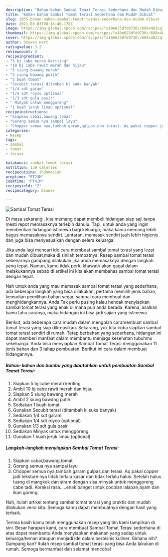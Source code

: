 ```yaml
---
description: "Bahan-bahan Sambal Tomat Terasi Sederhana dan Mudah Dibuat"
title: "Bahan-bahan Sambal Tomat Terasi Sederhana dan Mudah Dibuat"
slug: 1055-bahan-bahan-sambal-tomat-terasi-sederhana-dan-mudah-dibuat
date: 2021-03-03T00:16:40.178Z
image: https://img-global.cpcdn.com/recipes/fa10e025dfd0730c/680x482cq70/sambal-tomat-terasi-foto-resep-utama.jpg
thumbnail: https://img-global.cpcdn.com/recipes/fa10e025dfd0730c/680x482cq70/sambal-tomat-terasi-foto-resep-utama.jpg
cover: https://img-global.cpcdn.com/recipes/fa10e025dfd0730c/680x482cq70/sambal-tomat-terasi-foto-resep-utama.jpg
author: Steven Hart
ratingvalue: 3.2
reviewcount: 9
recipeingredient:
- "5 bj cabe merah keriting"
- "10 bj cabe rawit merah dan hijau"
- "5 siung bawang merah"
- "2 siung bawang putih"
- "1 buah tomat"
- "Secubit terasi ditambah kl suka banyak"
- "1/4 sdt garam"
- "1/4 sdt royco optional"
- "1/3 sdt gula pasir"
- " Minyak untuk menggoreng"
- "1 buah jeruk limau optional"
recipeinstructions:
- "Siapkan cabai,bawang,tomat"
- "Goreng semua nya sampai layu"
- "Chopper semua nya,tambah garam,gulpas,dan terasi. Aq pakai copper jadi teksture nya tidak terlalu kasar dan tidak terlalu halus. Setelah halus tuang di mangkok dan siram dengan sisa minyak untuk menggoreng cabe tadi. Koreksi rasa.....enak banget untuk cocolan lalapan,ayam dan ikan goreng"
categories:
- Resep
tags:
- sambal
- tomat
- terasi

katakunci: sambal tomat terasi 
nutrition: 139 calories
recipecuisine: Indonesian
preptime: "PT23M"
cooktime: "PT41M"
recipeyield: "2"
recipecategory: Dinner

---
```



![Sambal Tomat Terasi](https://img-global.cpcdn.com/recipes/fa10e025dfd0730c/680x482cq70/sambal-tomat-terasi-foto-resep-utama.jpg)

Di masa  sekarang , kita memang dapat membeli hidangan siap saji tanpa mesti repot memasaknya terlebih dahulu. Tapi, untuk anda yang ingin memberikan hidangan istimewa bagi keluarga, maka kamu memang lebih bagus memasaknya sendiri. Lantaran, memasak sendiri jauh lebih higienis dan juga bisa menyesuaikan dengan selera keluarga.

Jika anda lagi mencari ide cara membuat sambal tomat terasi yang lezat dan mudah dibuat,maka di sinilah tempatnya. Resep sambal tomat terasi  sebenarnya gampang dilakukan jika anda memasaknya dengan langkah yang tepat. Namun, kamu tidak perlu khawatir akan gagal dalam melakukannya 
sebab di artikel ini kita akan membahas sambal tomat terasi dengan tepat.  



Nah untuk anda yang mau memasak sambal tomat terasi yang sederhana, ada beberapa langkah yang bisa dilakukan, pertama memilih jenis bahan, kemudian pemilihan bahan segar, sampai cara membuat dan menghidangkannya. Anda Tak perlu pusing kalau hendak menyiapkan sambal tomat terasi yang enak di mana pun anda berada. Karena, asalkan kamu  tahu caranya, maka hidangan ini bisa jadi sajian yang istimewa.

Berikut, ada beberapa cara mudah dalam mengolah caramembuat sambal tomat terasi yang siap dikreasikan. Sekarang, yuk kita coba siapkan sambal tomat terasi sendiri di rumah. Tetap berbahan yang sederhana, hidangan ini dapat memberi manfaat dalam membantu menjaga kesehatan tubuhmu sekeluarga. Anda bisa menyiapkan Sambal Tomat Terasi menggunakan 11 jenis bahan dan 3 tahap pembuatan. Berikut ini cara dalam membuat hidangannya.

<!--inarticleads1-->

##### Bahan-bahan dan bumbu yang dibutuhkan untuk pembuatan Sambal Tomat Terasi:

1. Siapkan 5 bj cabe merah keriting
1. Ambil 10 bj cabe rawit merah dan hijau
1. Siapkan 5 siung bawang merah
1. Ambil 2 siung bawang putih
1. Sediakan 1 buah tomat
1. Gunakan Secubit terasi (ditambah kl suka banyak)
1. Sediakan 1/4 sdt garam
1. Sediakan 1/4 sdt royco (optional)
1. Gunakan 1/3 sdt gula pasir
1. Sediakan  Minyak untuk menggoreng
1. Gunakan 1 buah jeruk limau (optional)




<!--inarticleads2-->

##### Langkah-langkah menyiapkan Sambal Tomat Terasi:

1. Siapkan cabai,bawang,tomat
1. Goreng semua nya sampai layu
1. Chopper semua nya,tambah garam,gulpas,dan terasi. Aq pakai copper jadi teksture nya tidak terlalu kasar dan tidak terlalu halus. Setelah halus tuang di mangkok dan siram dengan sisa minyak untuk menggoreng cabe tadi. Koreksi rasa.....enak banget untuk cocolan lalapan,ayam dan ikan goreng




Nah, itulah artikel tentang  sambal tomat terasi  yang praktis dan mudah dilakukan versi kita. Semoga kamu dapat membuatnya dengan hasil yang terbaik. 

Terima kasih kamu telah menggunakan resep yang tim kami tampilkan di sini. Besar harapan kami, cara membuat  Sambal Tomat Terasi sederhana di atas dapat membantu Anda menyiapkan makanan yang sedap untuk keluarga/teman ataupun menjadi ide dalam berbisnis kuliner. Gimana nih? Gampang kan? Itulah resep sambal tomat terasi yang bisa Anda lakukan di rumah. Semoga bermanfaat dan selamat mencoba!

